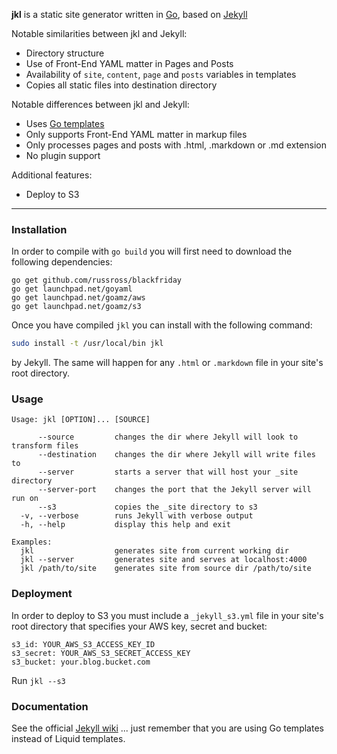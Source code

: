 **jkl** is a static site generator written in [Go](http://www.golang.org),
based on [Jekyll](https://github.com/mojombo/jekyll)

Notable similarities between jkl and Jekyll:

* Directory structure
* Use of Front-End YAML matter in Pages and Posts
* Availability of `site`, `content`, `page` and `posts` variables in templates
* Copies all static files into destination directory

Notable differences between jkl and Jekyll:

* Uses [Go templates](http://www.golang.orgpkg/text/template)
* Only supports Front-End YAML matter in markup files
* Only processes pages and posts with .html, .markdown or .md extension
* No plugin support

Additional features:

* Deploy to S3

--------------------------------------------------------------------------------

### Installation

In order to compile with `go build` you will first need to download
the following dependencies:

```
go get github.com/russross/blackfriday
go get launchpad.net/goyaml
go get launchpad.net/goamz/aws
go get launchpad.net/goamz/s3
```
Once you have compiled `jkl` you can install with the following command:

```sh
sudo install -t /usr/local/bin jkl
```

by Jekyll. The same will happen for any `.html` or `.markdown` file in your
site's root directory.

### Usage

```
Usage: jkl [OPTION]... [SOURCE]

      --source         changes the dir where Jekyll will look to transform files
      --destination    changes the dir where Jekyll will write files to
      --server         starts a server that will host your _site directory
      --server-port    changes the port that the Jekyll server will run on
      --s3             copies the _site directory to s3
  -v, --verbose        runs Jekyll with verbose output
  -h, --help           display this help and exit

Examples:
  jkl                  generates site from current working dir
  jkl --server         generates site and serves at localhost:4000
  jkl /path/to/site    generates site from source dir /path/to/site

```

### Deployment

In order to deploy to S3 you must include a `_jekyll_s3.yml` file in your
site's root directory that specifies your AWS key, secret and bucket:

```
s3_id: YOUR_AWS_S3_ACCESS_KEY_ID
s3_secret: YOUR_AWS_S3_SECRET_ACCESS_KEY
s3_bucket: your.blog.bucket.com
```

Run `jkl --s3`

### Documentation

See the official [Jekyll wiki](https://github.com/mojombo/jekyll/wiki)
... just remember that you are using Go templates instead of Liquid templates.

